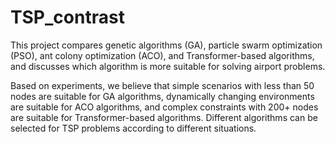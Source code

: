 # TSP_contrast
This project compares genetic algorithms (GA), particle swarm optimization (PSO), ant colony optimization (ACO), and Transformer-based algorithms, and discusses which algorithm is more suitable for solving airport problems.

Based on experiments, we believe that simple scenarios with less than 50 nodes are suitable for GA algorithms, dynamically changing environments are suitable for ACO algorithms, and complex constraints with 200+ nodes are suitable for Transformer-based algorithms. Different algorithms can be selected for TSP problems according to different situations.

